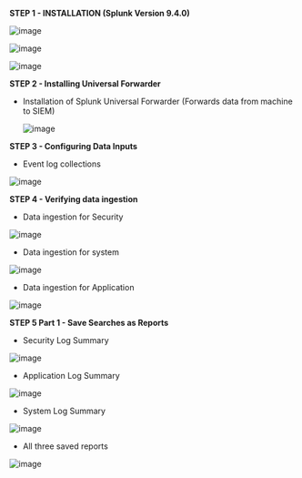 **STEP 1 - INSTALLATION (Splunk Version 9.4.0)**

![image](https://github.com/user-attachments/assets/c878f27a-4898-4d60-9371-4c24f048cb3e)

![image](https://github.com/user-attachments/assets/66315485-597a-4ee2-9635-5328f320576a)

![image](https://github.com/user-attachments/assets/2d5267f8-e8d3-432a-8af3-8f91b0697ce1)


**STEP 2 - Installing Universal Forwarder**

- Installation of Splunk Universal Forwarder (Forwards data from machine to SIEM)
  
  ![image](https://github.com/user-attachments/assets/216bbfa1-0373-444f-a60e-de6230582e06)


**STEP 3 - Configuring Data Inputs**

- Event log collections

![image](https://github.com/user-attachments/assets/840e2f79-41e7-4d70-bf9e-a1184600bea9)


**STEP 4 - Verifying data ingestion**

- Data ingestion for Security
  
![image](https://github.com/user-attachments/assets/1f743864-9cc5-485d-96e1-4c26f76494f8)

- Data ingestion for system
  
![image](https://github.com/user-attachments/assets/e984750e-d277-40bf-a973-20dc7c5cd78a)

- Data ingestion for Application 

![image](https://github.com/user-attachments/assets/345d9c38-4c3e-4af0-92b9-d94aaa5fd05c)


**STEP 5 Part 1 - Save Searches as Reports**

- Security Log Summary
  
![image](https://github.com/user-attachments/assets/1e059e09-fac3-417b-9c38-210b3617e584)

- Application Log Summary

![image](https://github.com/user-attachments/assets/20456b92-c96d-476e-a839-8ea232093760)

- System Log Summary

![image](https://github.com/user-attachments/assets/04ab74ee-4e9f-4961-9b09-3c0ab7e15b55)

- All three saved reports

![image](https://github.com/user-attachments/assets/75090fbd-e484-4ba9-9d98-6e07cd69a179)


